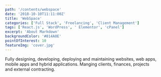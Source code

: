 ```yaml
---
path: '/contents/webspace'
date: '2018-10-10T11:11:00Z'
title: 'WebSpace'
categories: ['Full Stack', 'Freelancing', 'Client Management']
tags: ['React.js', 'WordPress', ' Elementor', 'cPanel']
excerpt: 'About Markdown'
backgroundColor: '#814A0E'
pointOfInterest: 10
featureImg: 'cover.jpg'
---
```


Fully designing, developing, deploying and maintaining websites, web apps, mobile apps and hybrid applications. Manging clients, finances, projects and external contracting.
